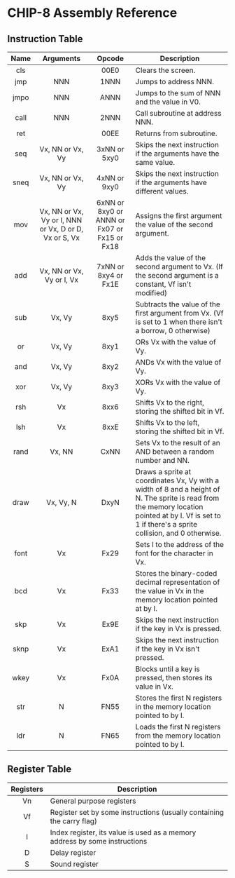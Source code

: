 # CHIP-8 Assembly Reference

## Instruction Table

| Name | Arguments | Opcode | Description        |
|:----:|:---------:|:------:| ------------------ |
| cls  |           | 00E0   | Clears the screen. |
| jmp  | NNN       | 1NNN   | Jumps to address NNN. |
| jmpo | NNN       | ANNN   | Jumps to the sum of NNN and the value in V0. |
| call | NNN       | 2NNN   | Call subroutine at address NNN. |
| ret  |           | 00EE   | Returns from subroutine. |
| seq  | Vx, NN or Vx, Vy | 3xNN or 5xy0 | Skips the next instruction if the arguments have the same value. |
| sneq | Vx, NN or Vx, Vy | 4xNN or 9xy0 | Skips the next instruction if the arguments have different values. |
| mov  | Vx, NN or Vx, Vy or I, NNN or Vx, D or D, Vx or S, Vx | 6xNN or 8xy0 or ANNN or Fx07 or Fx15 or Fx18 | Assigns the first argument the value of the second argument. |
| add  | Vx, NN or Vx, Vy or I, Vx | 7xNN or 8xy4 or Fx1E | Adds the value of the second argument to Vx. (If the second argument is a constant, Vf isn't modified) |
| sub  | Vx, Vy    | 8xy5   | Subtracts the value of the first argument from Vx. (Vf is set to 1 when there isn't a borrow, 0 otherwise) |
| or   | Vx, Vy    | 8xy1   | ORs Vx with the value of Vy. |
| and  | Vx, Vy    | 8xy2   | ANDs Vx with the value of Vy. |
| xor  | Vx, Vy    | 8xy3   | XORs Vx with the value of Vy.|
| rsh  | Vx        | 8xx6   | Shifts Vx to the right, storing the shifted bit in Vf. |
| lsh  | Vx        | 8xxE   | Shifts Vx to the left, storing the shifted bit in Vf. |
| rand | Vx, NN    | CxNN   | Sets Vx to the result of an AND between a random number and NN. |
| draw | Vx, Vy, N | DxyN   | Draws a sprite at coordinates Vx, Vy with a width of 8 and a height of N. The sprite is read from the memory location pointed at by I. Vf is set to 1 if there's a sprite collision, and 0 otherwise. |
| font | Vx        | Fx29   | Sets I to the address of the font for the character in Vx. |
| bcd  | Vx        | Fx33   | Stores the binary-coded decimal representation of the value in Vx in the memory location pointed at by I. |
| skp  | Vx        | Ex9E   | Skips the next instruction if the key in Vx is pressed. |
| sknp | Vx        | ExA1   | Skips the next instruction if the key in Vx isn't pressed. |
| wkey | Vx        | Fx0A   | Blocks until a key is pressed, then stores its value in Vx. |
| str  | N         | FN55   | Stores the first N registers in the memory location pointed to by I. |
| ldr  | N         | FN65   | Loads the first N registers from the memory location pointed to by I. |


## Register Table

| Registers | Description                                                                |
|:---------:| -------------------------------------------------------------------------- |
| Vn        | General purpose registers                                                  |
| Vf        | Register set by some instructions (usually containing the carry flag)      |
| I         | Index register, its value is used as a memory address by some instructions |
| D         | Delay register                                                             |
| S         | Sound register                                                             |
